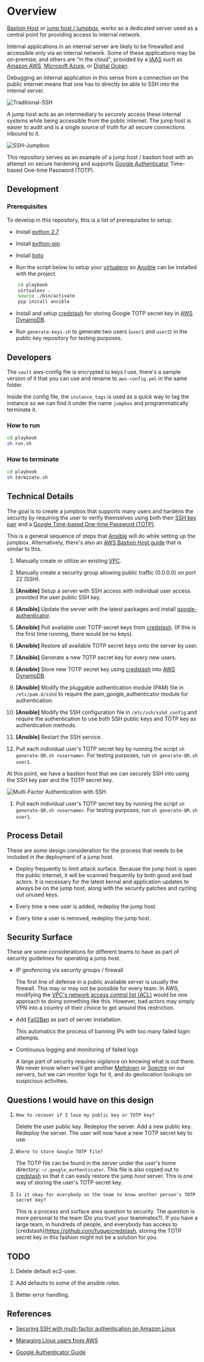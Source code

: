 # Overview

[Bastion Host](https://en.wikipedia.org/wiki/Bastion_host) or [jump host / jumpbox](https://en.wikipedia.org/wiki/Jump_server), works as a dedicated server used as a central point for providing access to internal network.

Internal applications in an internal server are likely to be firewalled and accessible only via an internal network. Some of these applications may be on-premise, and others are "in the cloud", provided by a [IAAS](https://searchcloudcomputing.techtarget.com/definition/Infrastructure-as-a-Service-IaaS) such as [Amazon AWS](https://aws.amazon.com/), [Microsoft Azure](https://azure.microsoft.com/), or [Digital Ocean](https://www.digitalocean.com/). 

Debugging an internal application in this sense from a connection on the public internet means that one has to directly be able to SSH into the internal server.

![Traditional-SSH](doc/traditional-ssh.png)

A jump host acts as an intermediary to securely access these internal systems while being accessible from the public internet. The jump host is easier to audit and is a single source of truth for all secure connections inbound to it.

![SSH-Jumpbox](doc/ssh-jumpbox.png)

This repository serves as an example of a jump host / bastion host with an attempt on secure hardening and supports [Google Authenticator](https://github.com/google/google-authenticator) Time-based One-time Password (TOTP).

## Development

### Prerequisites

To develop in this repository, this is a list of prerequisites to setup.

* Install [python 2.7](https://www.python.org/downloads/)

* Install [python-pip](https://pypi.org/project/pip/)

* Install [boto](https://github.com/boto/boto)

* Run the script below to setup your [virtualenv](https://virtualenv.pypa.io/en/stable/) so [Ansible](https://www.ansible.com) can be installed with the project.

```sh
    cd playbook
    virtualenv .
    source ./bin/activate
    pip install ansible
```

* Install and setup [credstash](https://github.com/fugue/credstash) for storing Google TOTP secret key in [AWS DynamoDB](https://aws.amazon.com/dynamodb/).

* Run `generate-keys.sh` to generate two users (`user1` and `user2`) in the public key repository for testing purposes.

## Developers

The `vault` aws-config file is encrypted to keys I use, there's a sample version of it that you can use and rename to `aws-config.yml` in the same folder.

Inside the config file, the `instance_tags` is used as a quick way to tag the instance so we can find it under the name `jumpbox` and programmatically terminate it.

### How to run

```sh
cd playbook
sh run.sh
```

### How to terminate

```sh
cd playbook
sh terminate.sh
```

## Technical Details

The goal is to create a jumpbox that supports many users and hardens the security by requiring the user to verify themselves using both their [SSH key pair](https://www.digitalocean.com/community/tutorials/how-to-set-up-ssh-keys--2) and a [Google Time-based One-time Password (TOTP)](https://en.wikipedia.org/wiki/Google_Authenticator).

This is a general sequence of steps that [Ansible](https://www.ansible.com) will do while setting up the jumpbox.
Alternatively, there's also an [AWS Bastion Host guide](https://aws.amazon.com/blogs/security/how-to-record-ssh-sessions-established-through-a-bastion-host/) that is similar to this.

1. Manually create or utilize an existing [VPC](https://docs.aws.amazon.com/AmazonVPC/latest/UserGuide/VPC_Introduction.html).

1. Manually create a security group allowing public traffic (0.0.0.0) on port 22 (SSH).

1. **[Ansible]** Setup a server with SSH access with individual user access provided the user public SSH key.

1. **[Ansible]** Update the server with the latest packages and install [google-authenticator](https://github.com/google/google-authenticator).

1. **[Ansible]** Pull available user TOTP secret keys from [credstash](https://github.com/fugue/credstash). (If this is the first time running, there would be no keys).

1. **[Ansible]** Restore all available TOTP secret keys onto the server by user.

1. **[Ansible]** Generate a new TOTP secret key for every new users.

1. **[Ansible]** Store new TOTP secret key using [credstash](https://github.com/fugue/credstash) into [AWS DynamoDB](https://aws.amazon.com/dynamodb/).

1. **[Ansible]** Modify the pluggable authentication module (PAM) file in `/etc/pam.d/sshd` to require the pam_google_authenticator module for authentication.

1. **[Ansible]** Modify the SSH configuration file in `/etc/ssh/sshd_config` and require the authentication to use both SSH public keys and TOTP key as authentication methods.

1. **[Ansible]** Restart the SSH service.

1. Pull each individual user's TOTP secret key by running the script `sh generate-QR.sh <username>`. For testing purposes, run `sh generate-QR.sh user1`.

At this point, we have a bastion host that we can securely SSH into using the SSH key pair and the TOTP secret key.

![Multi-Factor Authentication with SSH](doc/google-auth)

1. Pull each individual user's TOTP secret key by running the script `sh generate-QR.sh <username>`. For testing purposes, run `sh generate-QR.sh user1`.

## Process Detail

These are some design consideration for the process that needs to be included in the deployment of a jump host.

* Deploy frequently to limit attack surface.
    Because the jump host is open the public internet, it will be scanned frequently by both good and bad actors. It is necessary for the latest kernal and application updates to always be on the jump host, along with the security patches and cycling out unused keys.

* Every time a new user is added, redeploy the jump host.

* Every time a user is removed, redeploy the jump host.

## Security Surface

These are some considerations for different teams to have as part of security guidelines for operating a jump host.

* IP geofencing via security groups / firewall

    The first line of defense in a public available server is usually the firewall. This may or may not be possible for every team.
    In AWS, modifying the [VPC's network access control list (ACL)](https://docs.aws.amazon.com/AmazonVPC/latest/UserGuide/VPC_ACLs.html) would be one approach to doing something like this. However, bad actors may simply VPN into a country of their choice to get around this restriction.

* Add [Fail2Ban](https://github.com/fail2ban/fail2ban) as part of server installation. 

    This automatics the process of banning IPs with too many failed login attempts.

* Continuous logging and monitoring of failed logs

    A large part of security requires vigilance on knowing what is out there. We never know when we'll get another [Meltdown](https://meltdownattack.com/) or [Spectre](https://meltdownattack.com/) on our servers, but we can monitor logs for it, and do geolocation lookups on suspicious activities.

## Questions I would have on this design

1. `How to recover if I lose my public key or TOTP key?` 

    Delete the user public key. Redeploy the server. Add a new public key. Redeploy the server. The user will now have a new TOTP secret key to use.

1. `Where to store Google TOTP file?` 

    The TOTP file can be found in the server under the user's home directory: `~/.google_authenticator`. This file is also copied out to [credstash](https://github.com/fugue/credstash) so that it can easily restore the jump host server. This is one way of storing the user's TOTP secret key.

1. `Is it okay for everybody on the team to know another person's TOTP secret key?`

    This is a process and surface area question to security. The question is more personal to the team (Do you trust your teammates?). If you have a large team, in hundreds of people, and everybody has access to [credstash](https://github.com/fugue/credstash, storing the TOTP secret key in this fashion might not be a solution for you.

## TODO

1. Delete default ec2-user.

1. Add defaults to some of the ansible roles.

1. Better error handling.

## References

* [Securing SSH with multi-factor authentication on Amazon Linux](https://aws.amazon.com/blogs/startups/securing-ssh-to-amazon-ec2-linux-hosts/)

* [Managing Linux users from AWS](https://docs.aws.amazon.com/AWSEC2/latest/UserGuide/managing-users.html)

* [Google Authenticator Guide](https://wiki.archlinux.org/index.php/Google_Authenticator)